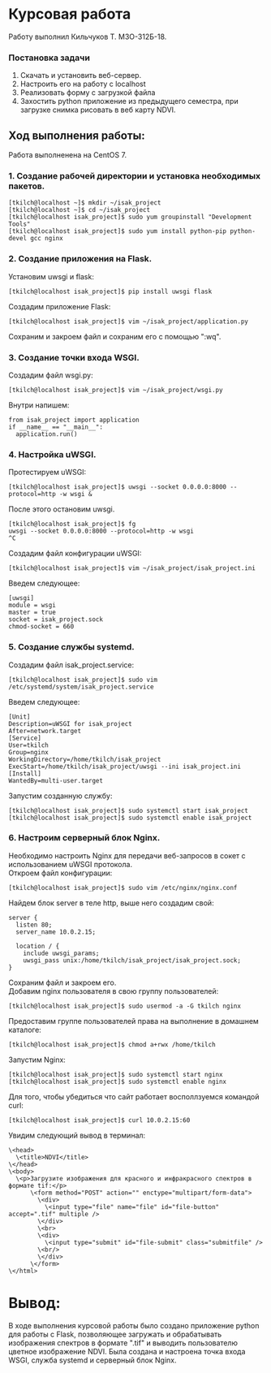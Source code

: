 # Курсовая работа
Работу выполнил Кильчуков Т. М3О-312Б-18.
  
### Постановка задачи
1. Скачать и установить веб-сервер.  
2. Настроить его на работу с localhost  
3. Реализовать форму с загрузкой файла  
4. Захостить python приложение из предыдущего семестра, при загрузке снимка рисовать в веб карту NDVI.  
  
## Ход выполнения работы:  
Работа выполненена на CentOS 7.
  
### 1. Cоздание рабочей директории и установка необходимых пакетов.

    [tkilch@localhost ~]$ mkdir ~/isak_project
    [tkilch@localhost ~]$ cd ~/isak_project
    [tkilch@localhost isak_project]$ sudo yum groupinstall "Development Tools"
    [tkilch@localhost isak_project]$ sudo yum install python-pip python-devel gcc nginx  

### 2. Создание приложения на Flask.  
Установим uwsgi и flask:  

    [tkilch@localhost isak_project]$ pip install uwsgi flask  

Создадим приложение Flask:  

    [tkilch@localhost isak_project]$ vim ~/isak_project/application.py  
Сохраним и закроем файл и сохраним его с помощью ":wq".  
  
### 3. Создание точки входа WSGI.  
Создадим файл wsgi.py:  

    [tkilch@localhost isak_project]$ vim ~/isak_project/wsgi.py  
Внутри напишем:  

    from isak_project import application  
    if __name__ == "__main__":  
      application.run()  
  
### 4. Настройка uWSGI.  
Протестируем uWSGI:  

    [tkilch@localhost isak_project]$ uwsgi --socket 0.0.0.0:8000 --protocol=http -w wsgi &   

После этого остановим uwsgi.

    [tkilch@localhost isak_project]$ fg  
    uwsgi --socket 0.0.0.0:8000 --protocol=http -w wsgi
    ^C  
Создадим файл конфигурации uWSGI:  

    [tkilch@localhost isak_project]$ vim ~/isak_project/isak_project.ini  
Введем следующее:  

    [uwsgi]  
    module = wsgi  
    master = true  
    socket = isak_project.sock  
    chmod-socket = 660  
      
### 5. Создание службы systemd.  
Создадим файл isak_project.service:  

    [tkilch@localhost isak_project]$ sudo vim /etc/systemd/system/isak_project.service  
Введем следующее: 

    [Unit]  
    Description=uWSGI for isak_project  
    After=network.target  
    [Service]  
    User=tkilch  
    Group=nginx  
    WorkingDirectory=/home/tkilch/isak_project  
    ExecStart=/home/tkilch/isak_project/uwsgi --ini isak_project.ini  
    [Install]  
    WantedBy=multi-user.target 

Запустим созданную службу:  
    
    [tkilch@localhost isak_project]$ sudo systemctl start isak_project  
    [tkilch@localhost isak_project]$ sudo systemctl enable isak_project  
      
### 6. Настроим серверный блок Nginx.  
Необходимо настроить Nginx для передачи веб-запросов в  сокет с использованием uWSGI протокола.  
Откроем файл конфигурации:  

    [tkilch@localhost isak_project]$ sudo vim /etc/nginx/nginx.conf  
Найдем блок server в теле http, выше него создадим свой:  

    server {  
      listen 80;  
      server_name 10.0.2.15;  
      
      location / {
        include uwsgi_params;
        uwsgi_pass unix:/home/tkilch/isak_project/isak_project.sock;
    }
Сохраним файл и закроем его.  
Добавим nginx пользователя в свою группу пользователей:  

    [tkilch@localhost isak_project]$ sudo usermod -a -G tkilch nginx  
Предоставим группе пользователей права на выполнение в домашнем каталоге:  

    [tkilch@localhost isak_project]$ chmod a+rwx /home/tkilch  
Запустим Nginx:  

    [tkilch@localhost isak_project]$ sudo systemctl start nginx  
    [tkilch@localhost isak_project]$ sudo systemctl enable nginx  

Для того, чтобы убедиться что сайт работает восполлзуемся командой curl:

    [tkilch@localhost isak_project]$ curl 10.0.2.15:60

Увидим следующий вывод в терминал:  

    \<head>
      \<title>NDVI</title>
    \</head>
    \<body>
      \<p>Загрузите изображения для красного и инфракрасного спектров в формате tif:</p>
          \<form method="POST" action="" enctype="multipart/form-data">
            \<div>
              \<input type="file" name="file" id="file-button" accept=".tif" multiple />
            \</div>
            \<br>
            \<div>
              \<input type="submit" id="file-submit" class="submitfile" />
            \<br/>
            \</div>
          \</form>
    \</html>
  
# Вывод:  
В ходе выполнения курсовой работы было создано приложение python для работы с Flask, позволяющее загружать и обрабатывать изображения спектров в формате ".tif" и выводить пользователю цветное изображение NDVI. 
Была создана и настроена точка входа WSGI, служба systemd и серверный блок Nginx. 
